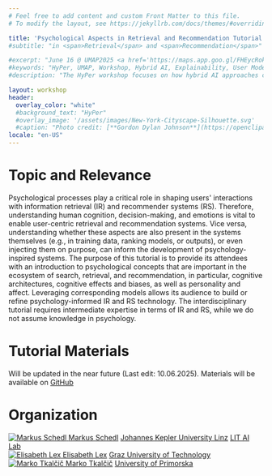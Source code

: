 ```yaml
---
# Feel free to add content and custom Front Matter to this file.
# To modify the layout, see https://jekyllrb.com/docs/themes/#overriding-theme-defaults

title: 'Psychological Aspects in Retrieval and Recommendation Tutorial'
#subtitle: "in <span>Retrieval</span> and <span>Recommendation</span>"

#excerpt: "June 16 @ UMAP2025 <a href='https://maps.app.goo.gl/FHEycRok827LTcJh8'>New York, USA</a>"
#keywords: "HyPer, UMAP, Workshop, Hybrid AI, Explainability, User Modeling, Fairness, Bias, Cognitive Modeling, Knowledge Graphs, Machine Learning, Symbolic AI, Sub-Symbolic AI"
#description: "The HyPer workshop focuses on how hybrid AI approaches can foster more explainable and personalized user experiences."

layout: workshop
header:
  overlay_color: "white"
  #background_text: "HyPer"
  #overlay_image: '/assets/images/New-York-Cityscape-Silhouette.svg'
  #caption: "Photo credit: [**Gordon Dylan Johnson**](https://openclipart.org/detail/279645/new-york-cityscape-silhouette)"
locale: "en-US"
---
```


# Topic and Relevance

Psychological processes play a critical role in shaping users' interactions with information retrieval (IR) and recommender systems (RS).
Therefore, understanding human cognition, decision-making, and emotions is vital to enable user-centric retrieval and recommendation systems.
Vice versa, understanding whether these aspects are also present in the systems themselves (e.g., in training data, ranking models, or outputs), or even injecting them on purpose, can inform the development of psychology-inspired systems.
The purpose of this tutorial is to provide its attendees with an introduction to psychological concepts that are important in the ecosystem of search, retrieval, and recommendation, in particular, cognitive architectures, cognitive effects and biases, as well as personality and affect.
Leveraging corresponding models allows its audience to build or refine psychology-informed IR and RS technology.
The interdisciplinary tutorial requires intermediate expertise in terms of IR and RS, while we do not assume knowledge in psychology.

# Tutorial Materials

Will be updated in the near future (Last edit: 10.06.2025). Materials will be available on [GitHub](https://github.com/aisocietylab/Psy-IR-RecSys-SIGIR25)

# Organization

<!-- NOTE: images should be resized to be ~200x200px to reduce load time -->
<div class="image_collection">
  <div class="image_with_text">
    <a href="http://www.mschedl.eu/">
      <img src="{{ '/assets/images/organizers/markus-schedl.webp' | relative_url }}" alt="Markus Schedl" title="Markus Schedl">
    </a>
    <a href="http://www.mschedl.eu/" class="image_title">Markus Schedl</a>
    <a href="https://www.jku.at/en/institute-of-computational-perception/">Johannes Kepler University Linz</a>
    <a href="https://www.jku.at/en/lit-artificial-intelligence-lab/">LIT AI Lab</a>
  </div>
  <div class="image_with_text">
    <a href="https://elisabethlex.info/">
      <img src="{{ '/assets/images/organizers/elisabeth-lex.webp' | relative_url }}" alt="Elisabeth Lex" title="Elisabeth Lex">
    </a>
    <a href="https://elisabethlex.info/" class="image_title">Elisabeth Lex</a>
    <a href="https://www.tugraz.at/institute/hcc/research/research-groups/ai-for-society">Graz University of Technology</a>
  </div>
  <div class="image_with_text">
    <a href="https://markotkalcic.com/">
      <img src="{{ '/assets/images/organizers/marko-tkalcic.webp' | relative_url }}" alt="Marko Tkalčič" title="Marko Tkalčič">
    </a>
    <a href="https://markotkalcic.com/" class="image_title">Marko Tkalčič</a>
    <a href="https://www.famnit.upr.si/en/">University of Primorska</a>
  </div>
</div>